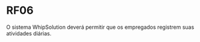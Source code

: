 # RF06 

O sistema WhipSolution deverá permitir que os empregados registrem suas atividades diárias.